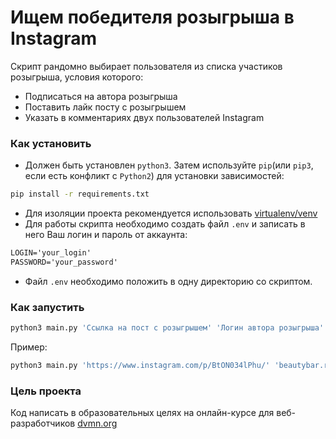 # Ищем победителя розыгрыша в Instagram
Скрипт рандомно выбирает пользователя из списка участиков розыгрыша, условия которого:
*  Подписаться на автора розыгрыша
* Поставить лайк посту с розыгрышем
* Указать в комментариях двух пользователей Instagram
 
### Как установить 
* Должен быть установлен `python3`. Затем используйте `pip`(или `pip3`, 
 если есть конфликт с `Python2`) для установки зависимостей: 
 ```bash
 pip install -r requirements.txt
 ```
 * Для изоляции проекта рекомендуется использовать 
 [virtualenv/venv](https://docs.python.org/3/library/venv.html)
 * Для работы скрипта необходимо создать файл `.env` и записать
 в него Ваш логин и пароль от аккаунта:
 ```txt
 LOGIN='your_login'
 PASSWORD='your_password'
  ```
* Файл `.env` необходимо положить в одну директорию со скриптом.

### Как запустить
```bash
python3 main.py 'Ссылка на пост с розыгрышем' 'Логин автора розыгрыша'
```
Пример:
```bash
python3 main.py 'https://www.instagram.com/p/BtON034lPhu/' 'beautybar.rus'
```
 ### Цель проекта
 Код написать в образовательных целях на онлайн-курсе для веб-разработчиков 
 [dvmn.org](dvmn.org)